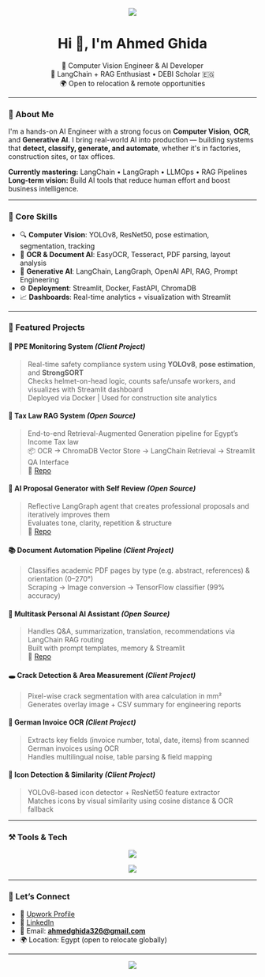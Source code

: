 <!-- Banner Typing Effect -->
<p align="center">
  <img src="https://readme-typing-svg.demolab.com?font=Fira+Code&size=24&pause=1000&color=00BFFF&center=true&vCenter=true&width=600&lines=AI+Engineer+%7C+Computer+Vision+Specialist+%7C+Generative+AI+Explorer;Turning+AI+Ideas+into+Impactful+Solutions" />
</p>

<h1 align="center">Hi 👋, I'm Ahmed Ghida</h1>

<p align="center">
  🎯 Computer Vision Engineer & AI Developer<br>
  🧠 LangChain + RAG Enthusiast • DEBI Scholar 🇪🇬<br>
  🌍 Open to relocation & remote opportunities
</p>

---

### 🚀 About Me

I'm a hands-on AI Engineer with a strong focus on **Computer Vision**, **OCR**, and **Generative AI**. I bring real-world AI into production — building systems that **detect, classify, generate, and automate**, whether it's in factories, construction sites, or tax offices.

**Currently mastering:** LangChain • LangGraph • LLMOps • RAG Pipelines  
**Long-term vision:** Build AI tools that reduce human effort and boost business intelligence.

---

### 🧠 Core Skills

- 🔍 **Computer Vision**: YOLOv8, ResNet50, pose estimation, segmentation, tracking  
- 📄 **OCR & Document AI**: EasyOCR, Tesseract, PDF parsing, layout analysis  
- 🤖 **Generative AI**: LangChain, LangGraph, OpenAI API, RAG, Prompt Engineering  
- ⚙️ **Deployment**: Streamlit, Docker, FastAPI, ChromaDB  
- 📈 **Dashboards**: Real-time analytics + visualization with Streamlit

---

### 💼 Featured Projects

#### 🦺 PPE Monitoring System *(Client Project)*
> Real-time safety compliance system using **YOLOv8**, **pose estimation**, and **StrongSORT**  
> Checks helmet-on-head logic, counts safe/unsafe workers, and visualizes with Streamlit dashboard  
> Deployed via Docker | Used for construction site analytics

#### 📄 Tax Law RAG System *(Open Source)*
> End-to-end Retrieval-Augmented Generation pipeline for Egypt’s Income Tax law  
> 📦 OCR → ChromaDB Vector Store → LangChain Retrieval → Streamlit QA Interface  
🔗 [Repo](https://github.com/ahmedghida/Egyptian-Tax-Navigator)

#### 🔁 AI Proposal Generator with Self Review *(Open Source)*
> Reflective LangGraph agent that creates professional proposals and iteratively improves them  
> Evaluates tone, clarity, repetition & structure  
🔗 [Repo](https://github.com/ahmedghida/AI-Proposal-Generator-with-Self-Review)

#### 📚 Document Automation Pipeline *(Client Project)*
> Classifies academic PDF pages by type (e.g. abstract, references) & orientation (0–270°)  
> Scraping → Image conversion → TensorFlow classifier (99% accuracy)

#### 🧠 Multitask Personal AI Assistant *(Open Source)*
> Handles Q&A, summarization, translation, recommendations via LangChain RAG routing  
> Built with prompt templates, memory & Streamlit  
🔗 [Repo](https://github.com/ahmedghida/Personal-Multitask-Assistant)

#### 🕳️ Crack Detection & Area Measurement *(Client Project)*
> Pixel-wise crack segmentation with area calculation in mm²  
> Generates overlay image + CSV summary for engineering reports

#### 🧾 German Invoice OCR *(Client Project)*
> Extracts key fields (invoice number, total, date, items) from scanned German invoices using OCR  
> Handles multilingual noise, table parsing & field mapping

#### 🧩 Icon Detection & Similarity *(Client Project)*
> YOLOv8-based icon detector + ResNet50 feature extractor  
> Matches icons by visual similarity using cosine distance & OCR fallback

---

### ⚒️ Tools & Tech

<p align="center">
  <img src="https://skillicons.dev/icons?i=python,tensorflow,pytorch,docker,opencv,streamlit,fastapi,git,vscode&theme=light"/>
</p>

<p align="center">
  <img src="https://skillicons.dev/icons?i=langchain,openai&theme=light" />
</p>


---

### 🔗 Let’s Connect

- 💼 [Upwork Profile](https://www.upwork.com/freelancers/~0127879476cc72d159)
- 👔 [LinkedIn](https://www.linkedin.com/in/ahmedghida/)
- 📩 Email: **ahmedghida326@gmail.com**
- 🌍 Location: Egypt (open to relocate globally)

---

<p align="center">
  <img src="https://capsule-render.vercel.app/api?type=waving&color=gradient&height=100&section=footer"/>
</p>
